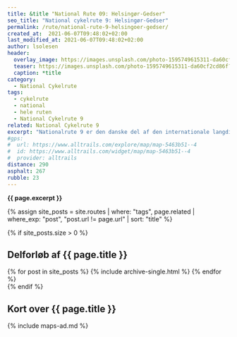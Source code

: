 ```yaml
---
title: &title "National Rute 09: Helsingør-Gedser"
seo_title: "National cykelrute 9: Helsingør-Gedser"
permalink: /rute/national-rute-9-helsingoer-gedser/
created_at:  2021-06-07T09:48:02+02:00
last_modified_at: 2021-06-07T09:48:02+02:00
author: lsolesen
header:
  overlay_image: https://images.unsplash.com/photo-1595749615311-da60cf2cd86f?ixid=MnwxMjA3fDB8MHxwaG90by1wYWdlfHx8fGVufDB8fHx8&ixlib=rb-1.2.1&auto=format&fit=crop&w=1920&q=80
  teaser: https://images.unsplash.com/photo-1595749615311-da60cf2cd86f?ixid=MnwxMjA3fDB8MHxwaG90by1wYWdlfHx8fGVufDB8fHx8&ixlib=rb-1.2.1&auto=format&fit=crop&w=400&q=80
  caption: *title
category:
  - National Cykelrute
tags:
  - cykelrute
  - national
  - hele ruten
  - National Cykelrute 9
related: National Cykelrute 9
excerpt: "Nationalrute 9 er den danske del af den internationale langdistance-cykelrute fra Berlin - København. Ruten dækker 290 km af Danmarks baltiske kyst. Hvis du vil hele vejen til Berlin, så kan du tage en færge fra Gedser til Rostock i Tyskland."
#gps:
#  url: https://www.alltrails.com/explore/map/map-5463b51--4
#  id: https://www.alltrails.com/widget/map/map-5463b51--4
#  provider: alltrails
distance: 290
asphalt: 267
rubble: 23
---
```


**{{ page.excerpt }}**

{% assign site_posts = site.routes | where: "tags", page.related | where_exp: "post", "post.url != page.url" | sort: "title" %}

{% if site_posts.size > 0 %}

## Delforløb af {{ page.title }}

<div class="feature__wrapper">
  {% for post in site_posts %}
    {% include archive-single.html %}
  {% endfor %}
</div>
{% endif %}

## Kort over {{ page.title }}

{% include maps-ad.md %}
